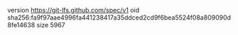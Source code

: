 version https://git-lfs.github.com/spec/v1
oid sha256:fa9f97aae4996fa441238417a35ddced2cd9f6bea5524f08a809090d8fe14638
size 5967
